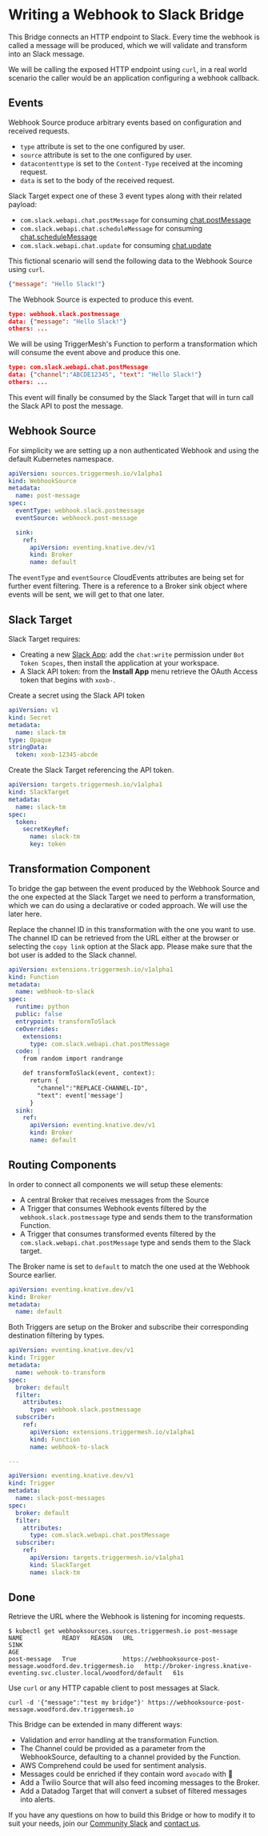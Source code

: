 # Writing a Webhook to Slack Bridge

This Bridge connects an HTTP endpoint to Slack. Every time the webhook is called a message will be produced, which we will validate and transform into an Slack message.

We will be calling the exposed HTTP endpoint using `curl`, in a real world scenario the caller would be an application configuring a webhook callback.

## Events

Webhook Source produce arbitrary events based on configuration and received requests.

- `type` attribute is set to the one configured by user.
- `source` attribute is set to the one configured by user.
- `datacontenttype` is set to the `Content-Type` received at the incoming request.
- `data` is set to the body of the received request.

Slack Target expect one of these 3 event types along with their related payload:

- `com.slack.webapi.chat.postMessage` for consuming [chat.postMessage][chat.postMessage]
- `com.slack.webapi.chat.scheduleMessage` for consuming [chat.scheduleMessage][chat.scheduleMessage]
- `com.slack.webapi.chat.update` for consuming [chat.update][chat.update]

This fictional scenario will send the following data to the Webhook Source using `curl`.
```json
{"message": "Hello Slack!"}
```

The Webhook Source is expected to produce this event.

```json
type: webhook.slack.postmessage
data: {"message": "Hello Slack!"}
others: ...
```

We will be using TriggerMesh's Function to perform a transformation which will consume the event above and produce this one.

```json
type: com.slack.webapi.chat.postMessage
data: {"channel":"ABCDE12345", "text": "Hello Slack!"}
others: ...
```

This event will finally be consumed by the Slack Target that will in turn call the Slack API to post the message.

## Webhook Source

For simplicity we are setting up a non authenticated Webhook and using the default Kubernetes namespace.

```yaml
apiVersion: sources.triggermesh.io/v1alpha1
kind: WebhookSource
metadata:
  name: post-message
spec:
  eventType: webhook.slack.postmessage
  eventSource: webhoock.post-message

  sink:
    ref:
      apiVersion: eventing.knative.dev/v1
      kind: Broker
      name: default
```

The `eventType` and `eventSource` CloudEvents attributes are being set for further event filtering. There is a reference to a Broker sink object where events will be sent, we will get to that one later.

## Slack Target

Slack Target requires:

- Creating a new [Slack App][slack-apps]: add the `chat:write` permission under `Bot Token Scopes`, then install the application at your workspace.
- A Slack API token: from the **Install App** menu retrieve the OAuth Access token that begins with `xoxb-`.

Create a secret using the Slack API token

```yaml
apiVersion: v1
kind: Secret
metadata:
  name: slack-tm
type: Opaque
stringData:
  token: xoxb-12345-abcde
```

Create the Slack Target referencing the API token.

```yaml
apiVersion: targets.triggermesh.io/v1alpha1
kind: SlackTarget
metadata:
  name: slack-tm
spec:
  token:
    secretKeyRef:
      name: slack-tm
      key: token
```

## Transformation Component

To bridge the gap between the event produced by the Webhook Source and the one expected at the Slack Target we need to perform a transformation, which we can do using a declarative or coded approach. We will use the later here.

Replace the channel ID in this transformation with the one you want to use. The channel ID can be retrieved from the URL either at the browser or selecting the `copy link` option at the Slack app. Please make sure that the bot user is added to the Slack channel.

```yaml
apiVersion: extensions.triggermesh.io/v1alpha1
kind: Function
metadata:
  name: webhook-to-slack
spec:
  runtime: python
  public: false
  entrypoint: transformToSlack
  ceOverrides:
    extensions:
      type: com.slack.webapi.chat.postMessage
  code: |
    from random import randrange

    def transformToSlack(event, context):
      return {
        "channel":"REPLACE-CHANNEL-ID",
        "text": event['message']
      }
  sink:
    ref:
      apiVersion: eventing.knative.dev/v1
      kind: Broker
      name: default
```

## Routing Components

In order to connect all components we will setup these elements:

- A central Broker that receives messages from the Source
- A Trigger that consumes Webhook events filtered by the `webhook.slack.postmessage` type and sends them to the transformation Function.
- A Trigger that consumes transformed events filtered by the `com.slack.webapi.chat.postMessage` type and sends them to the Slack target.

The Broker name is set to `default` to match the one used at the Webhook Source earlier.

```yaml
apiVersion: eventing.knative.dev/v1
kind: Broker
metadata:
  name: default
```

Both Triggers are setup on the Broker and subscribe their corresponding destination filtering by types.

```yaml
apiVersion: eventing.knative.dev/v1
kind: Trigger
metadata:
  name: wehook-to-transform
spec:
  broker: default
  filter:
    attributes:
      type: webhook.slack.postmessage
  subscriber:
    ref:
      apiVersion: extensions.triggermesh.io/v1alpha1
      kind: Function
      name: webhook-to-slack

---

apiVersion: eventing.knative.dev/v1
kind: Trigger
metadata:
  name: slack-post-messages
spec:
  broker: default
  filter:
    attributes:
      type: com.slack.webapi.chat.postMessage
  subscriber:
    ref:
      apiVersion: targets.triggermesh.io/v1alpha1
      kind: SlackTarget
      name: slack-tm
```

## Done

Retrieve the URL where the Webhook is listening for incoming requests.

```console
$ kubectl get webhooksources.sources.triggermesh.io post-message
NAME           READY   REASON   URL                                                                  SINK                                                                            AGE
post-message   True             https://webhooksource-post-message.woodford.dev.triggermesh.io   http://broker-ingress.knative-eventing.svc.cluster.local/woodford/default   61s
```

Use `curl` or any HTTP capable client to post messages at Slack.

```console
curl -d '{"message":"test my bridge"}' https://webhooksource-post-message.woodford.dev.triggermesh.io
```

This Bridge can be extended in many different ways:

- Validation and error handling at the transformation Function.
- The Channel could be provided as a parameter from the WebhookSource, defaulting to a channel provided by the Function.
- AWS Comprehend could be used for sentiment analysis.
- Messages could be enriched if they contain word `avocado` with 🥑
- Add a Twilio Source that will also feed incoming messages to the Broker.
- Add a Datadog Target that will convert a subset of filtered messages into alerts.

If you have any questions on how to build this Bridge or how to modify it to suit your needs, join our [Community Slack](http://triggermesh-community.slack.com/) and [contact us](mailto:info@triggermesh.com).

[chat.postMessage]: https://api.slack.com/methods/chat.postMessage
[chat.scheduleMessage]: https://api.slack.com/methods/chat.scheduleMessage
[chat.update]:  https://api.slack.com/methods/chat.update
[slack-apps]: https://api.slack.com/apps

